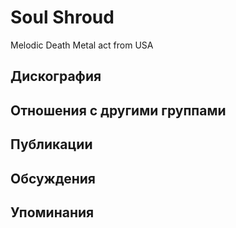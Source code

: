 # Soul Shroud

Melodic Death Metal act from USA

## Дискография


## Отношения с другими группами


## Публикации


## Обсуждения


## Упоминания

